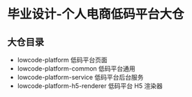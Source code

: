 # 毕业设计-个人电商低码平台大仓

## 大仓目录
- lowcode-platform 低码平台页面
- lowcode-platform-common 低码平台通用
- lowcode-platform-service 低码平台后台服务
- lowcode-platform-h5-renderer 低码平台 H5 渲染器